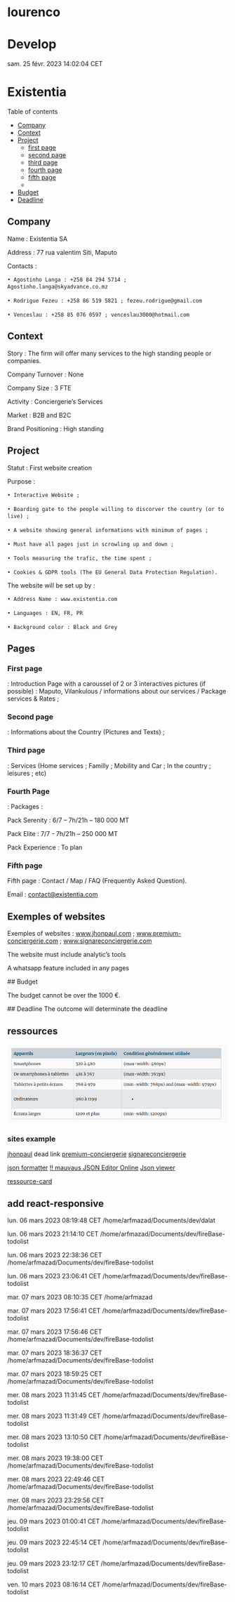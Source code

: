 # lourenco

# Develop

sam. 25 févr. 2023 14:02:04 CET

# Existentia

Table of contents

- [Company](#company)<br/>
- [Context](#context)<br/>
- [Project](#project)<br/>
  - [first page](#First-page)
  - [second page](#Second-page)
  - [third page](#third-page)
  - [fourth page](#fourth-page)
  - [fifth page](#fifth-page)
  -
- [Budget](#Budget)<br/>
- [Deadline](#deadline)<br/>

## Company

Name : Existentia SA

Address : 77 rua valentim Siti, Maputo

Contacts :

    • Agostinho Langa : +258 84 294 5714 ; Agostinho.langa@skyadvance.co.mz

    • Rodrigue Fezeu : +258 86 519 5821 ; fezeu.rodrigue@gmail.com

    • Venceslau : +258 85 076 0597 ; venceslau3000@hotmail.com

## Context

Story : The firm will offer many services to the high standing people or companies.

Company Turnover : None

Company Size : 3 FTE

Activity : Conciergerie’s Services

Market : B2B and B2C

Brand Positioning : High standing

## Project

Statut : First website creation

Purpose :

    • Interactive Website ;

    • Boarding gate to the people willing to discorver the country (or to live) ;

    • A website showing general informations with minimum of pages ;

    • Must have all pages just in scrowling up and down ;

    • Tools measuring the trafic, the time spent ;

    • Cookies & GDPR tools (The EU General Data Protection Regulation).

The website will be set up by :

    • Address Name : www.existentia.com

    • Languages : EN, FR, PR

    • Background color : Black and Grey

## Pages

### First page 

: Introduction Page with a caroussel of 2 or 3 interactives pictures (if possible) : Maputo, Vilankulous / informations about our services / Package services & Rates ;

### Second page 

: Informations about the Country (Pictures and Texts) ;

### Third page

: Services (Home services ; Familly ; Mobility and Car ; In the country ; leisures ; etc)

### Fourth Page 

: Packages :

Pack Serenity : 6/7 – 7h/21h – 180 000 MT

Pack Elite : 7/7 - 7h/21h – 250 000 MT

Pack Experience : To plan

### Fifth page

Fifth page : Contact / Map / FAQ (Frequently Asked Question).

Email : contact@existentia.com

## Exemples of websites

Exemples of websites : www.jhonpaul.com ; www.premium-conciergerie.com ; www.signareconciergerie.com

The website must include analytic’s tools

A whatsapp feature included in any pages

## Budget

The budget cannot be over the 1000 €.

## Deadline
The outcome will determinate the deadline

## ressources

![taille-ecran-responsive](./src/image/taille-ecran-responsive.png)

### sites example

[jhonpaul](www.jhonpaul.com) dead link
[premium-conciergerie](www.premium-conciergerie.com)
[signareconciergerie](www.signareconciergerie.com)

[json formatter](https://jsonformatter.curiousconcept.com/#)
[!! mauvaus JSON Editor Online](https://www.jsoneditoronline.org/)
[Json viewer](jsonviewer.stack.hu)

[ressource-card](https://resourcecards.com/)

## add react-responsive
   
   

lun. 06 mars 2023 08:19:48 CET
/home/arfmazad/Documents/dev/dalat
   
lun. 06 mars 2023 21:14:10 CET
/home/arfmazad/Documents/dev/fireBase-todolist
   
lun. 06 mars 2023 22:38:36 CET
/home/arfmazad/Documents/dev/fireBase-todolist
   
lun. 06 mars 2023 23:06:41 CET
/home/arfmazad/Documents/dev/fireBase-todolist
   
mar. 07 mars 2023 08:10:35 CET
/home/arfmazad
   
mar. 07 mars 2023 17:56:41 CET
/home/arfmazad/Documents/dev/fireBase-todolist
   
mar. 07 mars 2023 17:56:46 CET
/home/arfmazad/Documents/dev/fireBase-todolist
   
mar. 07 mars 2023 18:36:37 CET
/home/arfmazad/Documents/dev/fireBase-todolist
   
mar. 07 mars 2023 18:59:25 CET
/home/arfmazad/Documents/dev/fireBase-todolist
   
mer. 08 mars 2023 11:31:45 CET
/home/arfmazad/Documents/dev/fireBase-todolist
   
mer. 08 mars 2023 11:31:49 CET
/home/arfmazad/Documents/dev/fireBase-todolist
   
mer. 08 mars 2023 13:10:50 CET
/home/arfmazad/Documents/dev/fireBase-todolist
   
mer. 08 mars 2023 19:38:00 CET
/home/arfmazad/Documents/dev/fireBase-todolist
   
mer. 08 mars 2023 22:49:46 CET
/home/arfmazad/Documents/dev/fireBase-todolist
   
mer. 08 mars 2023 23:29:56 CET
/home/arfmazad/Documents/dev/fireBase-todolist
   
jeu. 09 mars 2023 01:00:41 CET
/home/arfmazad/Documents/dev/fireBase-todolist
   
jeu. 09 mars 2023 22:45:14 CET
/home/arfmazad/Documents/dev/fireBase-todolist
   
jeu. 09 mars 2023 23:12:17 CET
/home/arfmazad/Documents/dev/fireBase-todolist
   
ven. 10 mars 2023 08:16:14 CET
/home/arfmazad/Documents/dev/fireBase-todolist
   
